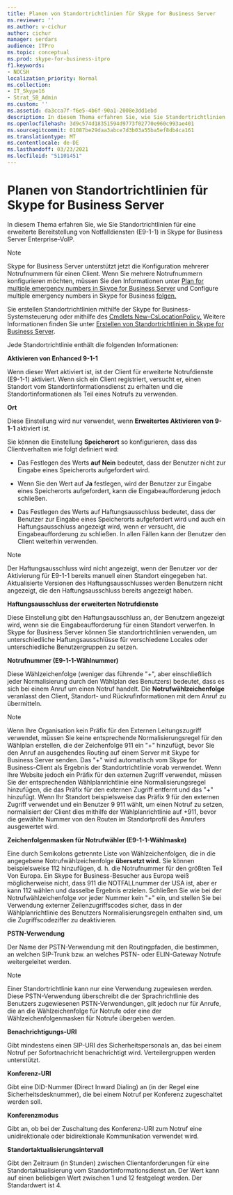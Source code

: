 ```yaml
---
title: Planen von Standortrichtlinien für Skype for Business Server
ms.reviewer: ''
ms.author: v-cichur
author: cichur
manager: serdars
audience: ITPro
ms.topic: conceptual
ms.prod: skype-for-business-itpro
f1.keywords:
- NOCSH
localization_priority: Normal
ms.collection:
- IT_Skype16
- Strat_SB_Admin
ms.custom: ''
ms.assetid: da3cca7f-f6e5-4b6f-90a1-2008e3dd1ebd
description: In diesem Thema erfahren Sie, wie Sie Standortrichtlinien für eine erweiterte Bereitstellung von Notfalldiensten (E9-1-1) in Skype for Business Server Enterprise-VoIP.
ms.openlocfilehash: 3d9c574d18351594d9773f02770e960c993ae401
ms.sourcegitcommit: 01087be29daa3abce7d3b03a55ba5ef8db4ca161
ms.translationtype: MT
ms.contentlocale: de-DE
ms.lasthandoff: 03/23/2021
ms.locfileid: "51101451"
---
```

# <a name="plan-location-policies-for-skype-for-business-server"></a>Planen von Standortrichtlinien für Skype for Business Server
 
In diesem Thema erfahren Sie, wie Sie Standortrichtlinien für eine erweiterte Bereitstellung von Notfalldiensten (E9-1-1) in Skype for Business Server Enterprise-VoIP. 
  
> [!NOTE]
> Skype for Business Server unterstützt jetzt die Konfiguration mehrerer Notrufnummern für einen Client. Wenn Sie mehrere Notrufnummern konfigurieren möchten, müssen Sie den Informationen unter [Plan for multiple emergency numbers in Skype for Business Server](multiple-emergency-numbers.md) und Configure multiple emergency numbers in Skype for Business [folgen.](../../deploy/deploy-enterprise-voice/configure-multiple-emergency-numbers.md) 
  
Sie erstellen Standortrichtlinien mithilfe der Skype for Business-Systemsteuerung oder mithilfe des [Cmdlets New-CsLocationPolicy.](/powershell/module/skype/new-cslocationpolicy?view=skype-ps) Weitere Informationen finden Sie unter [Erstellen von Standortrichtlinien in Skype for Business Server](../../deploy/deploy-enterprise-voice/create-location-policies.md).
  
Jede Standortrichtlinie enthält die folgenden Informationen:
  
 **Aktivieren von Enhanced 9-1-1**
  
Wenn dieser Wert aktiviert ist, ist der Client für erweiterte Notrufdienste (E9-1-1) aktiviert. Wenn sich ein Client registriert, versucht er, einen Standort vom Standortinformationsdienst zu erhalten und die Standortinformationen als Teil eines Notrufs zu verwenden.
  
 **Ort**
  
Diese Einstellung wird nur verwendet, wenn **Erweitertes Aktivieren von 9-1-1** aktiviert ist.
  
Sie können die Einstellung **Speicherort** so konfigurieren, dass das Clientverhalten wie folgt definiert wird:
  
- Das Festlegen des Werts **auf Nein** bedeutet, dass der Benutzer nicht zur Eingabe eines Speicherorts aufgefordert wird.
    
- Wenn Sie den Wert auf **Ja** festlegen, wird der Benutzer zur Eingabe eines Speicherorts aufgefordert, kann die Eingabeaufforderung jedoch schließen.
    
- Das Festlegen  des Werts auf Haftungsausschluss bedeutet, dass der Benutzer zur Eingabe eines Speicherorts aufgefordert wird und auch ein Haftungsausschluss angezeigt wird, wenn er versucht, die Eingabeaufforderung zu schließen. In allen Fällen kann der Benutzer den Client weiterhin verwenden.
    
> [!NOTE]
> Der Haftungsausschluss wird nicht angezeigt, wenn der Benutzer vor der Aktivierung für E9-1-1 bereits manuell einen Standort eingegeben hat. Aktualisierte Versionen des Haftungsausschlusses werden Benutzern nicht angezeigt, die den Haftungsausschluss bereits angezeigt haben. 
  
 **Haftungsausschluss der erweiterten Notrufdienste**
  
Diese Einstellung gibt den Haftungsausschluss an, der Benutzern angezeigt wird, wenn sie die Eingabeaufforderung für einen Standort verwerfen. In Skype for Business Server können Sie standortrichtlinien verwenden, um unterschiedliche Haftungsausschlüsse für verschiedene Locales oder unterschiedliche Benutzergruppen zu setzen.
  
 **Notrufnummer (E9-1-1-Wählnummer)**
  
Diese Wählzeichenfolge (weniger das führende "+", aber einschließlich jeder Normalisierung durch den Wählplan des Benutzers) bedeutet, dass es sich bei einem Anruf um einen Notruf handelt. Die **Notrufwählzeichenfolge** veranlasst den Client, Standort- und Rückrufinformationen mit dem Anruf zu übermitteln.
  
> [!NOTE]
> Wenn Ihre Organisation kein Präfix für den Externen Leitungszugriff verwendet, müssen Sie keine entsprechende Normalisierungsregel für den Wählplan erstellen, die der Zeichenfolge 911 ein "+" hinzufügt, bevor Sie den Anruf an ausgehendes Routing auf einem Server mit Skype for Business Server senden. Das "+" wird automatisch vom Skype for Business-Client als Ergebnis der Standortrichtlinie vorab verwendet. Wenn Ihre Website jedoch ein Präfix für den externen Zugriff verwendet, müssen Sie der entsprechenden Wählplanrichtlinie eine Normalisierungsregel hinzufügen, die das Präfix für den externen Zugriff entfernt und das "+" hinzufügt. Wenn Ihr Standort beispielsweise das Präfix 9 für den externen Zugriff verwendet und ein Benutzer 9 911 wählt, um einen Notruf zu setzen, normalisiert der Client dies mithilfe der Wählplanrichtlinie auf +911, bevor die gewählte Nummer von den Routen im Standortprofil des Anrufers ausgewertet wird. 
  
 **Zeichenfolgenmasken für Notrufwähler (E9-1-1-Wählmaske)**
  
Eine durch Semikolons getrennte Liste von Wählzeichenfolgen, die in die angegebene Notrufwählzeichenfolge **übersetzt wird.** Sie können beispielsweise 112 hinzufügen, d. h. die Notrufnummer für den größten Teil Von Europa. Ein Skype for Business-Besucher aus Europa weiß möglicherweise nicht, dass 911 die NOTFALLnummer der USA ist, aber er kann 112 wählen und dasselbe Ergebnis erzielen. Schließen Sie wie bei der Notrufwählzeichenfolge vor jeder Nummer kein "+" ein, und stellen Sie bei Verwendung externer Zeilenzugriffscodes sicher, dass in der Wählplanrichtlinie des Benutzers Normalisierungsregeln enthalten sind, um die Zugriffscodeziffer zu deaktivieren.
  
 **PSTN-Verwendung**
  
Der Name der PSTN-Verwendung mit den Routingpfaden, die bestimmen, an welchen SIP-Trunk bzw. an welches PSTN- oder ELIN-Gateway Notrufe weitergeleitet werden.
  
> [!NOTE]
> Einer Standortrichtlinie kann nur eine Verwendung zugewiesen werden. Diese PSTN-Verwendung überschreibt die der Sprachrichtlinie des Benutzers zugewiesenen PSTN-Verwendungen, gilt jedoch nur für Anrufe, die an die Wählzeichenfolge für Notrufe oder eine der Wählzeichenfolgenmasken für Notrufe übergeben werden. 
  
 **Benachrichtigungs-URI**
  
Gibt mindestens einen SIP-URI des Sicherheitspersonals an, das bei einem Notruf per Sofortnachricht benachrichtigt wird. Verteilergruppen werden unterstützt.
  
 **Konferenz-URI**
  
Gibt eine DID-Nummer (Direct Inward Dialing) an (in der Regel eine Sicherheitsdesknummer), die bei einem Notruf per Konferenz zugeschaltet werden soll. 
  
 **Konferenzmodus**
  
Gibt an, ob bei der Zuschaltung des Konferenz-URI zum Notruf eine unidirektionale oder bidirektionale Kommunikation verwendet wird. 
  
 **Standortaktualisierungsintervall**
  
Gibt den Zeitraum (in Stunden) zwischen Clientanforderungen für eine Standortaktualisierung vom Standortinformationsdienst an. Der Wert kann auf einen beliebigen Wert zwischen 1 und 12 festgelegt werden. Der Standardwert ist 4.
